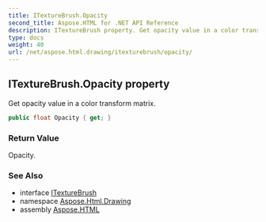 ```yaml
---
title: ITextureBrush.Opacity
second_title: Aspose.HTML for .NET API Reference
description: ITextureBrush property. Get opacity value in a color transform matrix
type: docs
weight: 40
url: /net/aspose.html.drawing/itexturebrush/opacity/
---
```

## ITextureBrush.Opacity property

Get opacity value in a color transform matrix.

```csharp
public float Opacity { get; }
```

### Return Value

Opacity.

### See Also

* interface [ITextureBrush](../)
* namespace [Aspose.Html.Drawing](../../itexturebrush/)
* assembly [Aspose.HTML](../../../)
